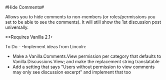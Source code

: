 #Hide Comments#

Allows you to hide comments to non-members (or roles/permissions you set to be able to see the comments). It will still show the 1st discussion post universally.


**Requires Vanilla 2.1+


To Do - -Implement ideas from Lincoln:

<ul>
<li>Make a Vanilla.Comments.View permission per category that defaults to Vanilla.Discussions.View; and make the replacement string translatable</li>

<li> Add a setting that says "Users without permission to view comments may only see discussion excerpt" and implement that too</li>
</ul>
